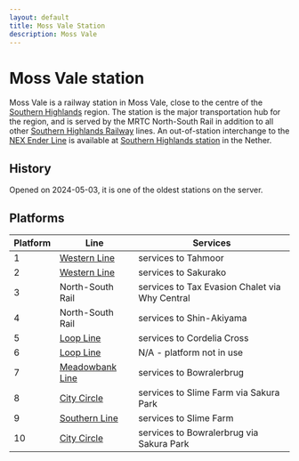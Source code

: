 ```yaml
---
layout: default
title: Moss Vale Station
description: Moss Vale
---
```


# Moss Vale station

Moss Vale is a railway station in Moss Vale, close to the centre of the
[Southern Highlands](/areas/southern-highlands) region. The station is the major
transportation hub for the region, and is served by the MRTC North-South Rail in
addition to all other [Southern Highlands Railway](/rail-networks/shr) lines. An
out-of-station interchange to the [NEX Ender Line](/rail-lines/nex-ender-line)
is available at [Southern Highlands station](/rail-stations/southern-highlands)
in the Nether.<br>

## History

Opened on 2024-05-03, it is one of the oldest stations on the server.

## Platforms

Platform | Line | Services
---|---|---
1 | [Western Line](/rail-lines/shr-western-line) | services to Tahmoor
2 | [Western Line](/rail-lines/shr-western-line) | services to Sakurako
3 | North-South Rail | services to Tax Evasion Chalet via Why Central
4 | North-South Rail | services to Shin-Akiyama
5 | [Loop Line](/rail-lines/shr-loop-line) | services to Cordelia Cross
6 | [Loop Line](/rail-lines/shr-loop-line) | N/A - platform not in use
7 | [Meadowbank Line](/rail-lines/shr-meadowbank-line) | services to Bowralerbrug
8 | [City Circle](/rail-lines/shr-meadowbank-line) | services to Slime Farm via Sakura Park
9 | [Southern Line](/rail-lines/shr-southern-line) | services to Slime Farm
10 |[City Circle](/rail-lines/shr-southern-line) | services to Bowralerbrug via Sakura Park

